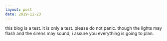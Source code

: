 ```yaml
---
layout: post
date: 2019-11-23
---
```

this blog is a test. it is only  a test. please do not panic. though the lights may flash and the sirens may sound, i assure you everything is going to plan. 